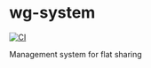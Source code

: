 # wg-system

[![CI](https://github.com/meyfa/wg-system/actions/workflows/main.yml/badge.svg)](https://github.com/meyfa/wg-system/actions/workflows/main.yml)

Management system for flat sharing
